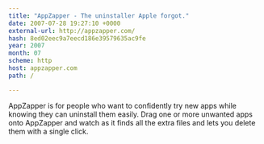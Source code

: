 ```yaml
---
title: "AppZapper - The uninstaller Apple forgot."
date: 2007-07-28 19:27:10 +0000
external-url: http://appzapper.com/
hash: 8ed02eec9a7eecd186e39579635ac9fe
year: 2007
month: 07
scheme: http
host: appzapper.com
path: /

---
```


AppZapper is for people who want to confidently try new apps while knowing they can uninstall them easily. Drag one or more unwanted apps onto AppZapper and watch as it finds all the extra files and lets you delete them with a single click.
